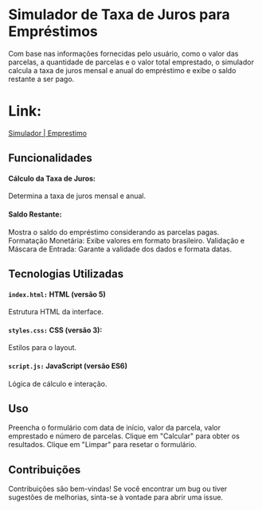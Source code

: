 # Simulador de Taxa de Juros para Empréstimos
Com base nas informações fornecidas pelo usuário, como o valor das parcelas, a quantidade de parcelas e o valor total emprestado, o simulador calcula a taxa de juros mensal e anual do empréstimo e exibe o saldo restante a ser pago.

# Link: 
[Simulador | Emprestimo](https://kaio-novaes.github.io/simulador_taxa_emprestimo/)

## Funcionalidades
#### Cálculo da Taxa de Juros: 
Determina a taxa de juros mensal e anual.
#### Saldo Restante: 
Mostra o saldo do empréstimo considerando as parcelas pagas.
Formatação Monetária: Exibe valores em formato brasileiro.
Validação e Máscara de Entrada: Garante a validade dos dados e formata datas.

## Tecnologias Utilizadas
#### **`index.html:`** HTML (versão 5)
Estrutura HTML da interface.
#### **`styles.css:`** CSS (versão 3): 
Estilos para o layout.
#### **`script.js:`** JavaScript (versão ES6) 
Lógica de cálculo e interação.

## Uso
Preencha o formulário com data de início, valor da parcela, valor emprestado e número de parcelas.
Clique em "Calcular" para obter os resultados.
Clique em "Limpar" para resetar o formulário.

## Contribuições
Contribuições são bem-vindas! Se você encontrar um bug ou tiver sugestões de melhorias, sinta-se à vontade para abrir uma issue.
